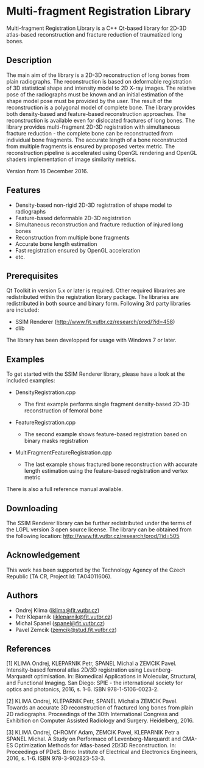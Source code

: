 Multi-fragment Registration Library 
===============================================================================
Multi-fragment Registration Library is a C++ Qt-based library for 2D-3D 
atlas-based reconstruction and fracture reduction of traumatized long bones.   

Description
-------------------------------------------------------------------------------
The main aim of the library is a 2D-3D reconstruction of long bones from plain
radiographs. The reconstruction is based on deformable registration of 3D 
statistical shape and intensity model to 2D X-ray images. The relative pose 
of the radiographs must be known and an initial estimation of the shape model 
pose must be provided by the user. The result of the reconstruction is 
a polygonal model of complete bone. The library provides both density-based
and feature-based reconstruction approaches. The reconstruction is available
even for dislocated fractures of long bones. The library provides multi-fragment 
2D-3D registration with simultaneous fracture reduction - the complete bone 
can be reconstructed from individual bone fragments. The accurate length of
a bone reconstructed from multiple fragments is ensured by proposed vertex 
metric. The reconstruction pipeline is accelerated using OpenGL rendering and 
OpenGL shaders implementation of image similarity metrics.

Version from 16 December 2016.

 
Features
-------------------------------------------------------------------------------
 * Density-based non-rigid 2D-3D registration of shape model to radiographs   
 * Feature-based deformable 2D-3D registration     
 * Simultaneous reconstruction and fracture reduction of injured long bones
 * Reconstruction from multiple bone fragments
 * Accurate bone length estimation
 * Fast registration ensured by OpenGL acceleration
 * etc.      

Prerequisites
-------------------------------------------------------------------------------
Qt Toolkit in version 5.x or later is required. Other required librarires are 
redistributed within the registration library package. The libraries are 
redistributed in both source and binary form. Following 3rd party libraries are 
included:

 * SSIM Renderer (http://www.fit.vutbr.cz/research/prod/?id=458)
 * dlib
    
The library has been developped for usage with Windows 7 or later.

Examples
-------------------------------------------------------------------------------
To get started with the SSIM Renderer library, please have a look 
at the included examples:

 * DensityRegistration.cpp
   - The first example performs single fragment density-based 2D-3D 
     reconstruction of femoral bone
       
 * FeatureRegistration.cpp                                               
   - The second example shows feature-based registration based on binary masks 
     registration
      
 * MultiFragmentFeatureRegistration.cpp
   - The last example shows fractured bone reconstruction with accurate length 
     estimation using the feature-based registration and vertex metric
   
   
There is also a full reference manual available.

Downloading
-------------------------------------------------------------------------------
The SSIM Renderer library can be further redistributed under the terms 
of the LGPL version 3 open source license. 
The library can be obtained from the following location: 
<http://www.fit.vutbr.cz/research/prod/?id=505>

Acknowledgement
-------------------------------------------------------------------------------
This work has been supported by the Technology Agency of the Czech Republic 
(TA CR, Project Id: TA04011606).

Authors
-------------------------------------------------------------------------------
 * Ondrej Klima     (<iklima@fit.vutbr.cz>)
 * Petr Kleparnik   (<ikleparnik@fit.vutbr.cz>)
 * Michal Spanel    (<spanel@fit.vutbr.cz>)
 * Pavel Zemcik     (<zemcik@stud.fit.vutbr.cz>)

References
-------------------------------------------------------------------------------
[1] KLIMA Ondrej, KLEPARNIK Petr, SPANEL Michal a ZEMCIK Pavel. Intensity-based 
    femoral atlas 2D/3D registration using Levenberg-Marquardt optimisation. 
    In: Biomedical Applications in Molecular, Structural, and Functional 
    Imaging. San Diego: SPIE - the international society for optics 
    and photonics, 2016, s. 1-6. ISBN 978-1-5106-0023-2.
    
[2] KLIMA Ondrej, KLEPARNIK Petr, SPANEL Michal a ZEMCIK Pavel. Towards 
    an accurate 3D reconstruction of fractured long bones from plain 2D 
    radiographs. Proceedings of the 30th International Congress and Exhibition 
    on Computer Assisted Radiology and Surgery. Heidelberg, 2016.
    
[3] KLIMA Ondrej, CHROMY Adam, ZEMCIK Pavel, KLEPARNIK Petr a SPANEL Michal. 
    A Study on Performace of Levenberg-Marquardt and CMA-ES Optimization Methods 
    for Atlas-based 2D/3D Reconstruction. In: Proceedings of PDeS. Brno: 
    Institute of Electrical and Electronics Engineers, 2016, s. 1-6. 
    ISBN 978-3-902823-53-3. 